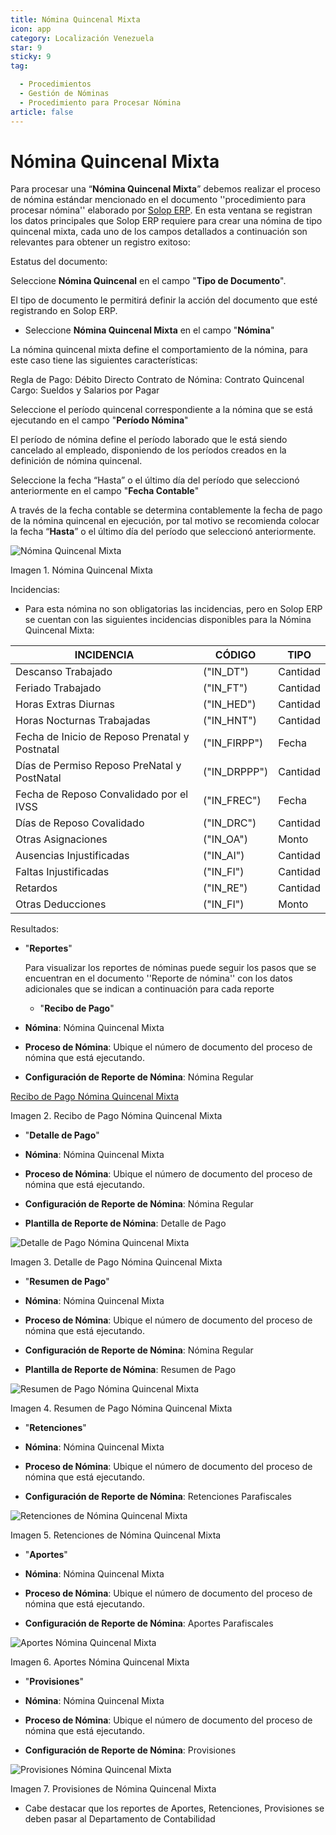 ```yaml
---
title: Nómina Quincenal Mixta
icon: app
category: Localización Venezuela
star: 9
sticky: 9
tag:

  - Procedimientos
  - Gestión de Nóminas
  - Procedimiento para Procesar Nómina
article: false
---
```


**Nómina Quincenal Mixta**
==========================

Para procesar una “**Nómina Quincenal Mixta**” debemos realizar el proceso de nómina estándar mencionado en el documento ''procedimiento para procesar nómina'' elaborado por [Solop ERP](https://solopsoftware.com/). En esta ventana se registran los datos principales que Solop ERP requiere para crear una nómina de tipo quincenal mixta, cada uno de los campos detallados a continuación son relevantes para obtener un registro exitoso:

Estatus del documento:

Seleccione **Nómina Quincenal** en el campo "**Tipo de Documento**".

El tipo de documento le permitirá definir la acción del documento que esté registrando en Solop ERP.

- Seleccione **Nómina Quincenal Mixta** en el campo "**Nómina**"

La nómina quincenal mixta define el comportamiento de la nómina, para este caso tiene las siguientes características:

Regla de Pago: Débito Directo
Contrato de Nómina: Contrato Quincenal
Cargo: Sueldos y Salarios por Pagar

Seleccione el período quincenal correspondiente a la nómina que se está ejecutando en el campo "**Período Nómina**"

El período de nómina define el período laborado que le está siendo cancelado al empleado, disponiendo de los períodos creados en la definición de nómina quincenal.

Seleccione la fecha “Hasta” o el último día del período que seleccionó anteriormente en el campo "**Fecha Contable**"

A través de la fecha contable se determina contablemente la fecha de pago de la nómina quincenal en ejecución, por tal motivo se recomienda colocar la fecha “**Hasta**” o el último día del período que seleccionó anteriormente.

![Nómina Quincenal Mixta](/assets/img/docs/lve/procedures/payroll/procedures-to-process-payroll/resources/quincenalmixta.png)

Imagen 1. Nómina Quincenal Mixta

Incidencias:

- Para esta nómina no son obligatorias las incidencias, pero en Solop ERP se cuentan con las siguientes incidencias disponibles para la Nómina Quincenal Mixta:

|                **INCIDENCIA**                          |      **CÓDIGO**      |    **TIPO**    |
|-------------------------------------------------------|-----------------------|----------------|
| Descanso Trabajado                                    |      ("IN_DT")        |    Cantidad    |
| Feriado Trabajado                                     |      ("IN_FT")        |    Cantidad    |
| Horas Extras Diurnas                                  |     ("IN_HED")       |    Cantidad    |
| Horas Nocturnas Trabajadas                            |     ("IN_HNT")       |    Cantidad    |
| Fecha de Inicio de Reposo Prenatal y Postnatal        |    ("IN_FIRPP")      |     Fecha      |
| Días de Permiso Reposo PreNatal y PostNatal           |    ("IN_DRPPP")      |    Cantidad    |
| Fecha de Reposo Convalidado por el IVSS               |     ("IN_FREC")      |     Fecha      |
| Días de Reposo Covalidado                             |     ("IN_DRC")       |    Cantidad    |
| Otras Asignaciones                                    |      ("IN_OA")       |     Monto      |
| Ausencias Injustificadas                              |      ("IN_AI")       |    Cantidad    |
| Faltas Injustificadas                                 |      ("IN_FI")       |    Cantidad    |
| Retardos                                              |      ("IN_RE")       |    Cantidad    |
| Otras Deducciones                                     |      ("IN_FI")       |     Monto      |

Resultados:

- "**Reportes**"

    Para visualizar los reportes de nóminas  puede seguir los pasos que se encuentran en el documento ''Reporte de nómina'' con los datos adicionales que se indican a continuación para cada reporte

  - "**Recibo de Pago**"

- **Nómina**: Nómina Quincenal Mixta

- **Proceso de Nómina**: Ubique el número de documento del proceso de nómina que está ejecutando.

- **Configuración de Reporte de Nómina**: Nómina Regular

[Recibo de Pago Nómina Quincenal Mixta](/assets/img/docs/lve/procedures/payroll/procedures-to-process-payroll/resources/reciboquincenalmixta.png)

Imagen 2. Recibo de Pago Nómina Quincenal Mixta

- "**Detalle de Pago**"

- **Nómina**: Nómina Quincenal Mixta

- **Proceso de Nómina**: Ubique el número de documento del proceso de nómina que está ejecutando.

- **Configuración de Reporte de Nómina**: Nómina Regular

- **Plantilla de Reporte de Nómina**: Detalle de Pago

![Detalle de Pago Nómina Quincenal Mixta](/assets/img/docs/lve/procedures/payroll/procedures-to-process-payroll/resources/detallequincenalmixtaa.png)

Imagen 3. Detalle de Pago Nómina Quincenal Mixta

- "**Resumen de Pago**"

- **Nómina**: Nómina Quincenal Mixta

- **Proceso de Nómina**: Ubique el número de documento del proceso de nómina que está ejecutando.

- **Configuración de Reporte de Nómina**: Nómina Regular

- **Plantilla de Reporte de Nómina**: Resumen de Pago

![Resumen de Pago Nómina Quincenal Mixta](/assets/img/docs/lve/procedures/payroll/procedures-to-process-payroll/resources/resumenquincenalmixta.png)

Imagen 4. Resumen de Pago Nómina Quincenal Mixta

- "**Retenciones**"

- **Nómina**: Nómina Quincenal Mixta

- **Proceso de Nómina**: Ubique el número de documento del proceso de nómina que está ejecutando.

- **Configuración de Reporte de Nómina**: Retenciones Parafiscales

![Retenciones de Nómina Quincenal Mixta](/assets/img/docs/lve/procedures/payroll/procedures-to-process-payroll/resources/retencionesquincenalmixta.png)

Imagen 5. Retenciones de Nómina Quincenal Mixta

- "**Aportes**"

- **Nómina**: Nómina Quincenal Mixta

- **Proceso de Nómina**: Ubique el número de documento del proceso de nómina que está ejecutando.

- **Configuración de Reporte de Nómina**: Aportes Parafiscales

![Aportes Nómina Quincenal Mixta](/assets/img/docs/lve/procedures/payroll/procedures-to-process-payroll/resources/aportesquincenalmixta.png)

Imagen 6. Aportes Nómina Quincenal Mixta

- "**Provisiones**"

- **Nómina**: Nómina Quincenal Mixta

- **Proceso de Nómina**: Ubique el número de documento del proceso de nómina que está ejecutando.

- **Configuración de Reporte de Nómina**: Provisiones

![Provisiones Nómina Quincenal Mixta](/assets/img/docs/lve/procedures/payroll/procedures-to-process-payroll/resources/provisionesquincenalmixta.png)

Imagen 7. Provisiones de Nómina Quincenal Mixta

- Cabe destacar que los reportes de Aportes, Retenciones, Provisiones se deben pasar al Departamento de Contabilidad
